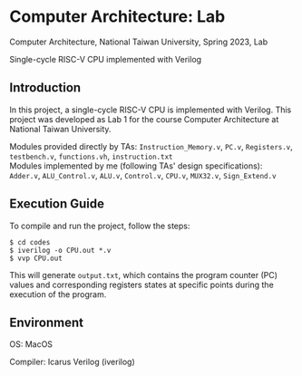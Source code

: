 # Computer Architecture: Lab

Computer Architecture, National Taiwan University, Spring 2023, Lab

Single-cycle RISC-V CPU implemented with Verilog

## Introduction

In this project, a single-cycle RISC-V CPU is implemented with Verilog. This project was developed as Lab 1 for the course Computer Architecture at National Taiwan University.

Modules provided directly by TAs: `Instruction_Memory.v`, `PC.v`, `Registers.v`, `testbench.v`, `functions.vh`, `instruction.txt` \
Modules implemented by me (following TAs' design specifications): `Adder.v`, `ALU_Control.v`, `ALU.v`, `Control.v`, `CPU.v`, `MUX32.v`, `Sign_Extend.v`

## Execution Guide

To compile and run the project, follow the steps:

```
$ cd codes
$ iverilog -o CPU.out *.v
$ vvp CPU.out
```

This will generate `output.txt`, which contains the program counter (PC) values and corresponding registers states at specific points during the execution of the program. 

## Environment

OS: MacOS

Compiler: Icarus Verilog (iverilog)
